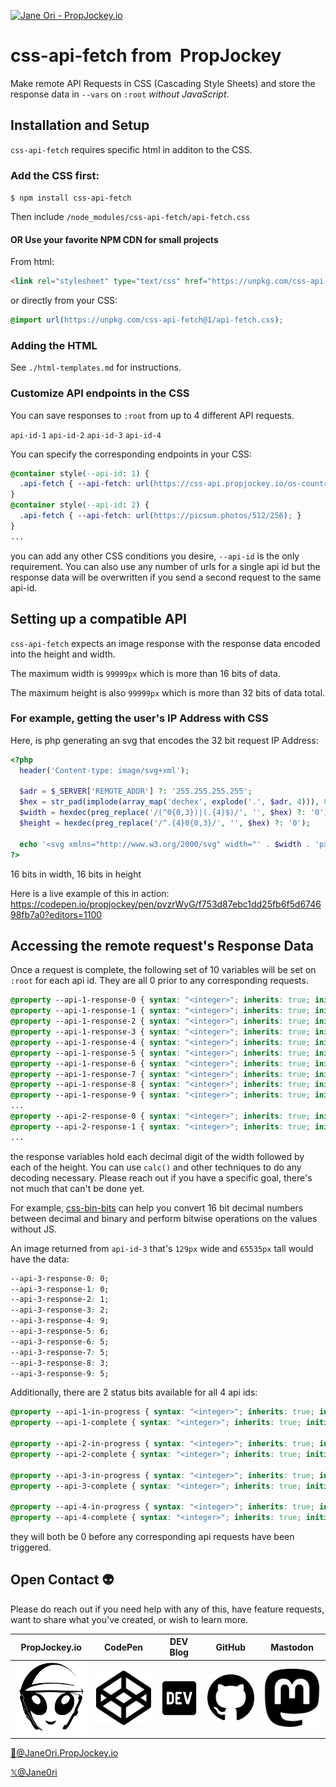 [![Jane Ori - PropJockey.io](https://img.shields.io/badge/Jane%20Ori%20%F0%9F%91%BD-%F0%9F%A4%8D%20PropJockey.io-7300E6.svg?labelColor=FB04C2&style=plastic)](http://jane.propjockey.io/)

# css-api-fetch from <img src="https://github.com/user-attachments/assets/87119fb5-c39d-429a-9bfd-424f0e100720" alt="" width="30px"> PropJockey
Make remote API Requests in CSS (Cascading Style Sheets) and store the response data in `--vars` on `:root` *without JavaScript*.


## Installation and Setup

`css-api-fetch` requires specific html in additon to the CSS.

### Add the CSS first:

`$ npm install css-api-fetch`

Then include `/node_modules/css-api-fetch/api-fetch.css`

#### OR Use your favorite NPM CDN for small projects

From html:

```html
<link rel="stylesheet" type="text/css" href="https://unpkg.com/css-api-fetch@1/api-fetch.css">
```

or directly from your CSS:

```css
@import url(https://unpkg.com/css-api-fetch@1/api-fetch.css);
```

### Adding the HTML

See `./html-templates.md` for instructions.

### Customize API endpoints in the CSS

You can save responses to `:root` from up to 4 different API requests.

`api-id-1` `api-id-2` `api-id-3` `api-id-4`

You can specify the corresponding endpoints in your CSS:

```css
@container style(--api-id: 1) {
  .api-fetch { --api-fetch: url(https://css-api.propjockey.io/os-country.php); }
}
@container style(--api-id: 2) {
  .api-fetch { --api-fetch: url(https://picsum.photos/512/256); }
}
...
```

you can add any other CSS conditions you desire, `--api-id` is the only requirement. You can also use any number of urls for a single api id but the response data will be overwritten if you send a second request to the same api-id.

## Setting up a compatible API

`css-api-fetch` expects an image response with the response data encoded into the height and width.

The maximum width is `99999px` which is more than 16 bits of data.

The maximum height is also `99999px` which is more than 32 bits of data total.

### For example, getting the user's IP Address with CSS

Here, is php generating an svg that encodes the 32 bit request IP Address:

```php
<?php
  header('Content-type: image/svg+xml');

  $adr = $_SERVER['REMOTE_ADDR'] ?: '255.255.255.255';
  $hex = str_pad(implode(array_map('dechex', explode('.', $adr, 4))), 8, '0', STR_PAD_LEFT);
  $width = hexdec(preg_replace('/(^0{0,3})|(.{4}$)/', '', $hex) ?: '0');
  $height = hexdec(preg_replace('/^.{4}0{0,3}/', '', $hex) ?: '0');

  echo '<svg xmlns="http://www.w3.org/2000/svg" width="' . $width . 'px" height="' . $height . 'px"></svg>';
?>
```

16 bits in width, 16 bits in height

Here is a live example of this in action:
https://codepen.io/propjockey/pen/pvzrWyG/f753d87ebc1dd25fb6f5d674698fb7a0?editors=1100

## Accessing the remote request's Response Data

Once a request is complete, the following set of 10 variables will be set on `:root` for each api id. They are all 0 prior to any corresponding requests.

```css
@property --api-1-response-0 { syntax: "<integer>"; inherits: true; initial-value: 0; }
@property --api-1-response-1 { syntax: "<integer>"; inherits: true; initial-value: 0; }
@property --api-1-response-2 { syntax: "<integer>"; inherits: true; initial-value: 0; }
@property --api-1-response-3 { syntax: "<integer>"; inherits: true; initial-value: 0; }
@property --api-1-response-4 { syntax: "<integer>"; inherits: true; initial-value: 0; }
@property --api-1-response-5 { syntax: "<integer>"; inherits: true; initial-value: 0; }
@property --api-1-response-6 { syntax: "<integer>"; inherits: true; initial-value: 0; }
@property --api-1-response-7 { syntax: "<integer>"; inherits: true; initial-value: 0; }
@property --api-1-response-8 { syntax: "<integer>"; inherits: true; initial-value: 0; }
@property --api-1-response-9 { syntax: "<integer>"; inherits: true; initial-value: 0; }
...
@property --api-2-response-0 { syntax: "<integer>"; inherits: true; initial-value: 0; }
@property --api-2-response-1 { syntax: "<integer>"; inherits: true; initial-value: 0; }
...
```

the response variables hold each decimal digit of the width followed by each of the height. You can use `calc()` and other techniques to do any decoding necessary. Please reach out if you have a specific goal, there's not much that can't be done yet.

For example, [css-bin-bits](https://propjockey.github.io/css-bin-bits/) can help you convert 16 bit decimal numbers between decimal and binary and perform bitwise operations on the values without JS.

An image returned from `api-id-3` that's `129px` wide and `65535px` tall would have the data:

```css
--api-3-response-0: 0;
--api-3-response-1: 0;
--api-3-response-2: 1;
--api-3-response-3: 2;
--api-3-response-4: 9;
--api-3-response-5: 6;
--api-3-response-6: 5;
--api-3-response-7: 5;
--api-3-response-8: 3;
--api-3-response-9: 5;
```

Additionally, there are 2 status bits available for all 4 api ids:

```css
@property --api-1-in-progress { syntax: "<integer>"; inherits: true; initial-value: 0; }
@property --api-1-complete { syntax: "<integer>"; inherits: true; initial-value: 0; }

@property --api-2-in-progress { syntax: "<integer>"; inherits: true; initial-value: 0; }
@property --api-2-complete { syntax: "<integer>"; inherits: true; initial-value: 0; }

@property --api-3-in-progress { syntax: "<integer>"; inherits: true; initial-value: 0; }
@property --api-3-complete { syntax: "<integer>"; inherits: true; initial-value: 0; }

@property --api-4-in-progress { syntax: "<integer>"; inherits: true; initial-value: 0; }
@property --api-4-complete { syntax: "<integer>"; inherits: true; initial-value: 0; }
```

they will both be 0 before any corresponding api requests have been triggered.

## Open Contact 👽

Please do reach out if you need help with any of this, have feature requests, want to share what you've created, or wish to learn more.

| PropJockey.io | CodePen | DEV Blog | GitHub | Mastodon |
| --- | --- | --- | --- | --- |
| [![PropJockey.io](https://raw.githubusercontent.com/propjockey/propjockey-brand/main/external-social/100px/propjockey-lines.svg)](https://propjockey.io) | [![CodePen](https://raw.githubusercontent.com/propjockey/propjockey-brand/main/external-social/100px/codepen.svg)](https://codepen.io/propjockey) | [![DEV Blog](https://raw.githubusercontent.com/propjockey/propjockey-brand/main/external-social/100px/dev.svg)](https://dev.to/janeori) | [![GitHub](https://raw.githubusercontent.com/propjockey/propjockey-brand/main/external-social/100px/github.svg)](https://github.com/propjockey) | [![Mastodon](https://raw.githubusercontent.com/propjockey/propjockey-brand/main/external-social/100px/mastodon.svg)](https://front-end.social/@JaneOri) |


[🦋@JaneOri.PropJockey.io](https://bsky.app/profile/janeori.propjockey.io)

[𝕏@Jane0ri](https://x.com/jane0ri)
